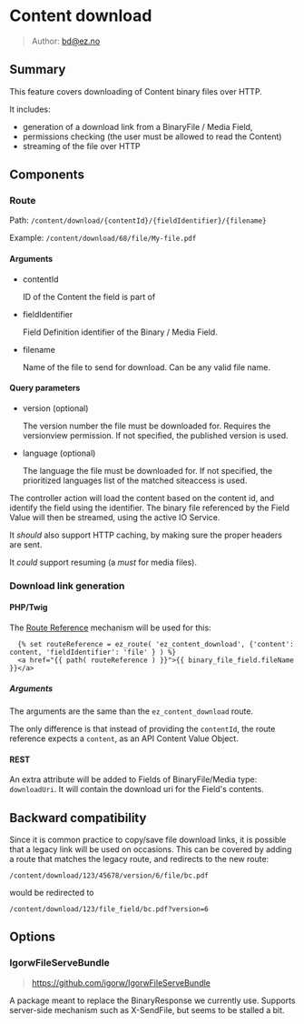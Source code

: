 # Content download

> Author: bd@ez.no

## Summary
This feature covers downloading of Content binary files over HTTP.

It includes:
- generation of a download link from a BinaryFile / Media Field,
- permissions checking (the user must be allowed to read the Content)
- streaming of the file over HTTP

## Components

### Route

Path: `/content/download/{contentId}/{fieldIdentifier}/{filename}`

Example: `/content/download/68/file/My-file.pdf`

#### Arguments

- contentId

  ID of the Content the field is part of

- fieldIdentifier

  Field Definition identifier of the Binary / Media Field.

- filename

  Name of the file to send for download. Can be any valid file name.

#### Query parameters

- version (optional)

  The version number the file must be downloaded for. Requires the versionview permission.
  If not specified, the published version is used.

- language (optional)

  The language the file must be downloaded for.
  If not specified, the prioritized languages list of the matched siteaccess is used.

The controller action will load the content based on the content id, and identify the field using the identifier. The
binary file referenced by the Field Value will then be streamed, using the active IO Service.

It *should* also support HTTP caching, by making sure the proper headers are sent.

It *could* support resuming (a *must* for media files).

### Download link generation

#### PHP/Twig
The [Route Reference](https://doc.ez.no/display/EZP/RouteReference) mechanism will be used for this:

```twig
  {% set routeReference = ez_route( 'ez_content_download', {'content': content, 'fieldIdentifier': 'file' } ) %}
  <a href="{{ path( routeReference ) }}">{{ binary_file_field.fileName }}</a>
```

##### Arguments

The arguments are the same than the `ez_content_download` route.

The only difference is that instead of providing the `contentId`, the route reference expects a `content`, as an API
Content Value Object.

#### REST
An extra attribute will be added to Fields of BinaryFile/Media type: `downloadUri`. It will contain the download uri for
the Field's contents.

## Backward compatibility
Since it is common practice to copy/save file download links, it is possible that a legacy link will be used on occasions.
This can be covered by adding a route that matches the legacy route, and redirects to the new route:

```
/content/download/123/45678/version/6/file/bc.pdf
```

would be redirected to

```
/content/download/123/file_field/bc.pdf?version=6
```


## Options

### IgorwFileServeBundle

> https://github.com/igorw/IgorwFileServeBundle

A package meant to replace the BinaryResponse we currently use. Supports server-side mechanism such as X-SendFile, but
seems to be stalled a bit.
